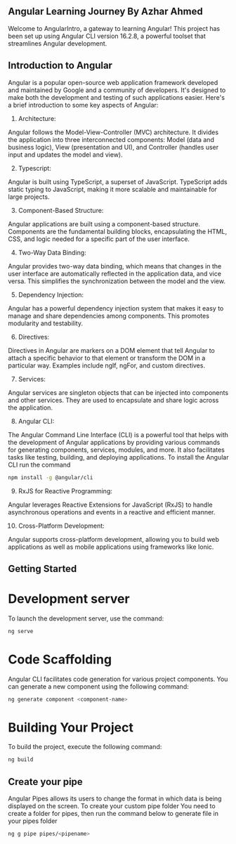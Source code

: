 ## Angular Learning Journey By Azhar Ahmed 

Welcome to AngularIntro, a gateway to learning Angular! This project has been set up using Angular CLI version 16.2.8, a powerful toolset that streamlines Angular development.

## Introduction to Angular
Angular is a popular open-source web application framework developed and maintained by Google and a community of developers. It's designed to make both the development and testing of such applications easier. Here's a brief introduction to some key aspects of Angular:

1. Architecture:

Angular follows the Model-View-Controller (MVC) architecture. It divides the application into three interconnected components: Model (data and business logic), View (presentation and UI), and Controller (handles user input and updates the model and view).

2. Typescript:

Angular is built using TypeScript, a superset of JavaScript. TypeScript adds static typing to JavaScript, making it more scalable and maintainable for large projects.

3. Component-Based Structure:

Angular applications are built using a component-based structure. Components are the fundamental building blocks, encapsulating the HTML, CSS, and logic needed for a specific part of the user interface.

4. Two-Way Data Binding:

Angular provides two-way data binding, which means that changes in the user interface are automatically reflected in the application data, and vice versa. This simplifies the synchronization between the model and the view.

5. Dependency Injection:

Angular has a powerful dependency injection system that makes it easy to manage and share dependencies among components. This promotes modularity and testability.

6. Directives:

Directives in Angular are markers on a DOM element that tell Angular to attach a specific behavior to that element or transform the DOM in a particular way. Examples include ngIf, ngFor, and custom directives.

7. Services:

Angular services are singleton objects that can be injected into components and other services. They are used to encapsulate and share logic across the application.

8. Angular CLI:

The Angular Command Line Interface (CLI) is a powerful tool that helps with the development of Angular applications by providing various commands for generating components, services, modules, and more. It also facilitates tasks like testing, building, and deploying applications.
To install the Angular CLI run the command
```sh
npm install -g @angular/cli
```

9. RxJS for Reactive Programming:

Angular leverages Reactive Extensions for JavaScript (RxJS) to handle asynchronous operations and events in a reactive and efficient manner.

10. Cross-Platform Development:

Angular supports cross-platform development, allowing you to build web applications as well as mobile applications using frameworks like Ionic.


## Getting Started

# Development server
To launch the development server, use the command:
```sh
ng serve
```

# Code Scaffolding
Angular CLI facilitates code generation for various project components. You can generate a new component using the following command:

```sh
ng generate component <component-name>

```

# Building Your Project
To build the project, execute the following command:
```sh
ng build
```

## Create your pipe
Angular Pipes allows its users to change the format in which data is being displayed on the screen. 
To create your custom pipe folder 
You need to create a folder for pipes, then run the command below to generate file in your pipes folder
```sh
ng g pipe pipes/<pipename>
```
